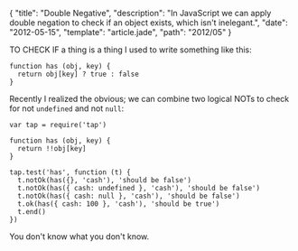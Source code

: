 {
  "title": "Double Negative",
  "description": "In JavaScript we can apply double negation to check if an  object exists, which isn't inelegant.",
  "date": "2012-05-15",
  "template": "article.jade",
  "path": "2012/05"
}

TO CHECK IF a thing is a thing I used to write something like this:
    
    function has (obj, key) {
      return obj[key] ? true : false
    }

Recently I realized the obvious; we can combine two logical NOTs to check for not `undefined` and not `null`:

    var tap = require('tap')
    
    function has (obj, key) {
      return !!obj[key]
    }
    
    tap.test('has', function (t) {
      t.notOk(has({}, 'cash'), 'should be false')
      t.notOk(has({ cash: undefined }, 'cash'), 'should be false')
      t.notOk(has({ cash: null }, 'cash'), 'should be false')
      t.ok(has({ cash: 100 }, 'cash'), 'should be true')
      t.end()
    })

You don't know what you don't know. 
